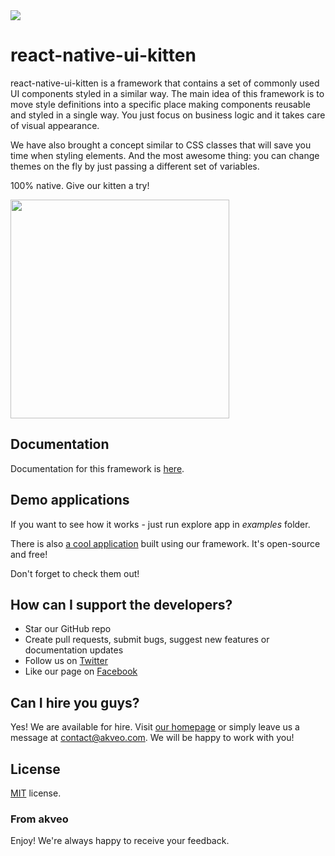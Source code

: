 <img src="https://cdn.rawgit.com/akveo/react-native-ui-kitten/085afb52/docs/assets/banner.png"/>

# react-native-ui-kitten

react-native-ui-kitten is a framework that contains a set of commonly used UI components styled in a similar way. 
The main idea of this framework is to move style definitions into a specific place making components reusable and styled in a single way.
You just focus on business logic and it takes care of visual appearance. 

We have also brought a concept similar to CSS classes that will save you time when styling elements. 
And the most awesome thing: you can change themes on the fly by just passing a different set of variables. 

100% native. Give our kitten a try!

<img src="https://cdn.rawgit.com/akveo/react-native-ui-kitten/ab511c86/docs/assets/buttons.png" width="350"/>

## Documentation
Documentation for this framework is [here](https://akveo.github.io/react-native-ui-kitten/).

## Demo applications

If you want to see how it works - just run explore app in *examples* folder.

There is also [a cool application](https://github.com/akveo/kittenTricks) built using our framework. It's open-source and free!

Don't forget to check them out!

## How can I support the developers?
- Star our GitHub repo
- Create pull requests, submit bugs, suggest new features or documentation updates
- Follow us on [Twitter](https://twitter.com/akveo_inc)
- Like our page on [Facebook](https://www.facebook.com/akveo/)

## Can I hire you guys?
Yes! We are available for hire. Visit [our homepage](http://akveo.com/) or simply leave us a message at contact@akveo.com. We will be happy to work with you!

License
-------------
<a href=/LICENSE.txt target="_blank">MIT</a> license.

### From akveo

Enjoy!
We're always happy to receive your feedback.
